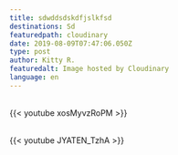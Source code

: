```yaml
---
title: sdwddsdskdfjslkfsd
destinations: Sd
featuredpath: cloudinary
date: 2019-08-09T07:47:06.050Z
type: post
author: Kitty R.
featuredalt: Image hosted by Cloudinary
language: en
---
```

<br>{{< youtube xosMyvzRoPM >}}</br>

<br>{{< youtube JYATEN_TzhA >}}</br>
